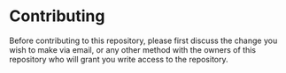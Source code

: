 # Contributing

Before contributing to this repository, please first discuss the change you
wish to make via email, or any other method with the owners of this repository
who will grant you write access to the repository.
